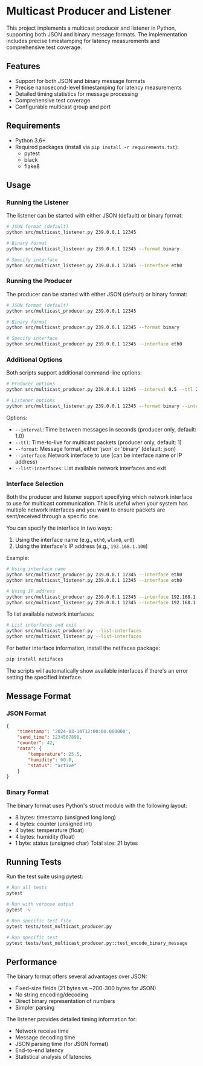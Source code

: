 # Multicast Producer and Listener

This project implements a multicast producer and listener in Python, supporting both JSON and binary message formats. The implementation includes precise timestamping for latency measurements and comprehensive test coverage.

## Features

- Support for both JSON and binary message formats
- Precise nanosecond-level timestamping for latency measurements
- Detailed timing statistics for message processing
- Comprehensive test coverage
- Configurable multicast group and port

## Requirements

- Python 3.6+
- Required packages (install via `pip install -r requirements.txt`):
  - pytest
  - black
  - flake8

## Usage

### Running the Listener

The listener can be started with either JSON (default) or binary format:

```bash
# JSON format (default)
python src/multicast_listener.py 239.0.0.1 12345

# Binary format
python src/multicast_listener.py 239.0.0.1 12345 --format binary

# Specify interface
python src/multicast_listener.py 239.0.0.1 12345 --interface eth0
```

### Running the Producer

The producer can be started with either JSON (default) or binary format:

```bash
# JSON format (default)
python src/multicast_producer.py 239.0.0.1 12345

# Binary format
python src/multicast_producer.py 239.0.0.1 12345 --format binary

# Specify interface
python src/multicast_producer.py 239.0.0.1 12345 --interface eth0
```

### Additional Options

Both scripts support additional command-line options:

```bash
# Producer options
python src/multicast_producer.py 239.0.0.1 12345 --interval 0.5 --ttl 2 --format binary --interface eth0

# Listener options
python src/multicast_listener.py 239.0.0.1 12345 --format binary --interface eth0
```

Options:
- `--interval`: Time between messages in seconds (producer only, default: 1.0)
- `--ttl`: Time-to-live for multicast packets (producer only, default: 1)
- `--format`: Message format, either 'json' or 'binary' (default: json)
- `--interface`: Network interface to use (can be interface name or IP address)
- `--list-interfaces`: List available network interfaces and exit

### Interface Selection

Both the producer and listener support specifying which network interface to use for multicast communication. This is useful when your system has multiple network interfaces and you want to ensure packets are sent/received through a specific one.

You can specify the interface in two ways:
1. Using the interface name (e.g., `eth0`, `wlan0`, `en0`)
2. Using the interface's IP address (e.g., `192.168.1.100`)

Example:
```bash
# Using interface name
python src/multicast_producer.py 239.0.0.1 12345 --interface eth0
python src/multicast_listener.py 239.0.0.1 12345 --interface eth0

# Using IP address
python src/multicast_producer.py 239.0.0.1 12345 --interface 192.168.1.100
python src/multicast_listener.py 239.0.0.1 12345 --interface 192.168.1.100
```

To list available network interfaces:
```bash
# List interfaces and exit
python src/multicast_producer.py --list-interfaces
python src/multicast_listener.py --list-interfaces
```

For better interface information, install the netifaces package:
```bash
pip install netifaces
```

The scripts will automatically show available interfaces if there's an error setting the specified interface.

## Message Format

### JSON Format
```json
{
    "timestamp": "2024-03-14T12:00:00.000000",
    "send_time": 1234567890,
    "counter": 42,
    "data": {
        "temperature": 25.5,
        "humidity": 60.0,
        "status": "active"
    }
}
```

### Binary Format
The binary format uses Python's struct module with the following layout:
- 8 bytes: timestamp (unsigned long long)
- 4 bytes: counter (unsigned int)
- 4 bytes: temperature (float)
- 4 bytes: humidity (float)
- 1 byte: status (unsigned char)
Total size: 21 bytes

## Running Tests

Run the test suite using pytest:

```bash
# Run all tests
pytest

# Run with verbose output
pytest -v

# Run specific test file
pytest tests/test_multicast_producer.py

# Run specific test
pytest tests/test_multicast_producer.py::test_encode_binary_message
```

## Performance

The binary format offers several advantages over JSON:
- Fixed-size fields (21 bytes vs ~200-300 bytes for JSON)
- No string encoding/decoding
- Direct binary representation of numbers
- Simpler parsing

The listener provides detailed timing information for:
- Network receive time
- Message decoding time
- JSON parsing time (for JSON format)
- End-to-end latency
- Statistical analysis of latencies 
